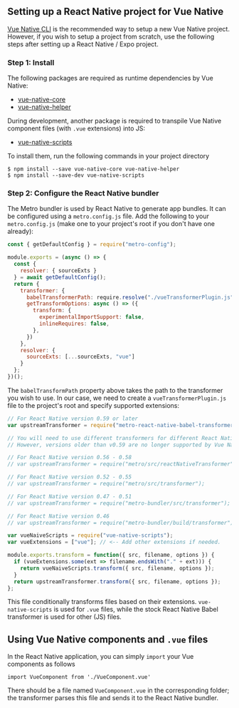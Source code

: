 ## Setting up a React Native project for Vue Native

[Vue Native CLI](https://github.com/GeekyAnts/vue-native-cli) is the recommended way to setup a new Vue Native project. However, if you wish to setup a project from scratch, use the following steps after setting up a React Native / Expo project.

### Step 1: Install

The following packages are required as runtime dependencies by Vue Native:
- [vue-native-core](https://www.npmjs.com/package/vue-native-core)
- [vue-native-helper](https://www.npmjs.com/package/vue-native-helper)

During development, another package is required to transpile Vue Native component files (with `.vue` extensions) into JS:
- [vue-native-scripts](https://www.npmjs.com/package/vue-native-scripts)

To install them, run the following commands in your project directory
```
$ npm install --save vue-native-core vue-native-helper
$ npm install --save-dev vue-native-scripts
```

### Step 2: Configure the React Native bundler

The Metro bundler is used by React Native to generate app bundles. It can be configured using a `metro.config.js` file. Add the following to your `metro.config.js` (make one to your project's root if you don't have one already):

```js
const { getDefaultConfig } = require("metro-config");

module.exports = (async () => {
  const {
    resolver: { sourceExts }
  } = await getDefaultConfig();
  return {
    transformer: {
      babelTransformerPath: require.resolve("./vueTransformerPlugin.js"),
      getTransformOptions: async () => ({
        transform: {
          experimentalImportSupport: false,
          inlineRequires: false,
        },
      })
    },
    resolver: {
      sourceExts: [...sourceExts, "vue"]
    }
  };
})();
```

The `babelTransformPath` property above takes the path to the transformer you wish to use. In our case, we need to create a `vueTransformerPlugin.js` file to the project's root and specify supported extensions:

```js
// For React Native version 0.59 or later
var upstreamTransformer = require("metro-react-native-babel-transformer");

// You will need to use different transformers for different React Native versions
// However, versions older than v0.59 are no longer supported by Vue Native

// For React Native version 0.56 - 0.58
// var upstreamTransformer = require("metro/src/reactNativeTransformer");

// For React Native version 0.52 - 0.55
// var upstreamTransformer = require("metro/src/transformer");

// For React Native version 0.47 - 0.51
// var upstreamTransformer = require("metro-bundler/src/transformer");

// For React Native version 0.46
// var upstreamTransformer = require("metro-bundler/build/transformer");

var vueNaiveScripts = require("vue-native-scripts");
var vueExtensions = ["vue"]; // <-- Add other extensions if needed.

module.exports.transform = function({ src, filename, options }) {
  if (vueExtensions.some(ext => filename.endsWith("." + ext))) {
    return vueNaiveScripts.transform({ src, filename, options });
  }
  return upstreamTransformer.transform({ src, filename, options });
};
```

This file conditionally transforms files based on their extensions. `vue-native-scripts` is used for `.vue` files, while the stock React Native Babel transformer is used for other (JS) files.

## Using Vue Native components and `.vue` files

In the React Native application, you can simply `import` your Vue components as follows

```
import VueComponent from './VueComponent.vue'
```

There should be a file named `VueComponent.vue` in the corresponding folder; the transformer parses this file and sends it to the React Native bundler.
